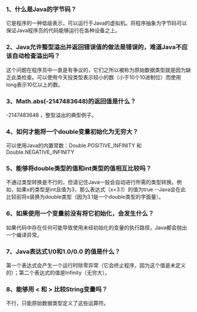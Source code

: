 ### 1、什么是Java的字节码？

它是程序的一种低级表示，可以运行于Java的虚拟机。将程序抽象为字节码可以保证Java程序员的代码能够运行在各种设备之上。

### 2、Java允许整型溢出并返回错误值的做法是错误的，难道Java不应该自动检查溢出吗？

这个问题在程序员中一直是有争议的，它们之所以被称为原始数据类型就是因为缺乏此类检查。可以使用今天投类型表示较小的数（小于10个10进制位）而使用long表示10亿以上的数。

### 3、Math.abs(-2147483648)的返回值是什么？

-2147483648 ，整型溢出的典型例子。


### 4、如何才能将一个double变量初始化为无穷大？

可以使用Java的内置常数：Double.POSITIVE_INFINITY 和Double.NEGATIVE_INFINITY

### 5、能够将double类型的值和int类型的值相互比较吗？

不通过类型转换是不行的，但请记住Java一般会自动进行所需的类型转换。例如，如果x的类型是int且值为3，那么表达式（x<3.1）的值为true --Java会在此比较前将x装换为double类型（因为3.1是一个double类型的字面量）。

### 6、如果使用一个变量前没有将它初始化，会发生什么？

如果代码中存在任何可能导致使用未经初始化的变量的执行路径，Java都会抛出一个编译异常。

### 7、Java表达式1/0和1.0/0.0 的值是什么？

第一个表达式会产生一个运行时除零异常（它会终止程序，因为这个值是未定义的）；第二个表达式的值是Infinity（无穷大）。

### 8、能够用 < 和 > 比较String变量吗？

不行，只能原始数据类型定义了这些运算符。

